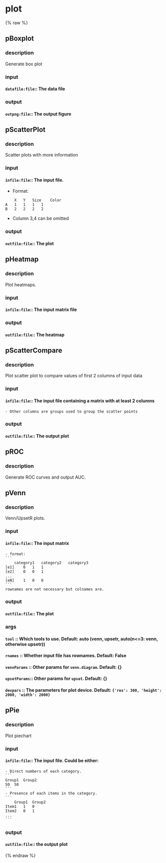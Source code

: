 # plot
<!-- toc -->
{% raw %}

## pBoxplot

### description
Generate box plot

### input
#### `datafile:file`:: The data file  

### output
#### `outpng:file`:: The output figure  

## pScatterPlot

### description
Scatter plots with more information

### input
#### `infile:file`:: The input file.  
- Format:
```
	X	Y	Size	Color
A	1	1	1	1
B	2	2	2	2
```
- Column 3,4 can be omitted

### output
#### `outfile:file`:: The plot  

## pHeatmap

### description
Plot heatmaps.

### input
#### `infile:file`:: The input matrix file  

### output
#### `outfile:file`:: The heatmap  

## pScatterCompare

### description
Plot scatter plot to compare values of first 2 columns of input data

### input
#### `infile:file`:: The input file containing a matrix with at least 2 columns  
	- Other columns are groups used to group the scatter points

### output
#### `outfile:file`:: The output plot  

## pROC

### description
Generate ROC curves and output AUC.

## pVenn

### description
Venn/UpsetR plots.

### input
#### `infile:file`:: The input matrix  
	- format:
	```
		category1	category2	category3
	[e1]	0	1	1
	[e2]	0	0	1
	...
	[eN]	1	0	0
	```
	rownames are not necessary but colnames are.

### output
#### `outfile:file`:: The plot  

### args
#### `tool`       :: Which tools to use. Default: auto (venn, upsetr, auto(n<=3: venn, otherwise upsetr))  
#### `rnames`     :: Whether input file has rownames. Default: False  
#### `vennParams` :: Other params for `venn.diagram`. Default: {}  
#### `upsetParams`:: Other params for `upset`. Default: {}  
#### `devpars`    :: The parameters for plot device. Default: `{'res': 300, 'height': 2000, 'width': 2000}`  

## pPie

### description
Plot piechart

### input
#### `infile:file`:: The input file. Could be either:  
	- Direct numbers of each category.
	```
	Group1	Group2
	50	50
	```
	- Presence of each items in the category.
	```
		Group1	Group2
	Item1	1	0
	Item2	0	1
	...
	```

### output
#### `outfile:file`:: the output plot  
{% endraw %}
